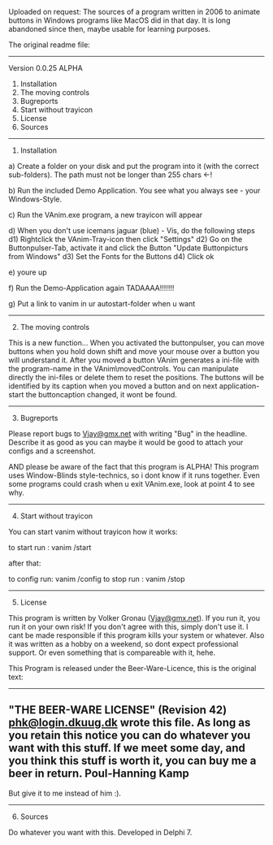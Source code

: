 Uploaded on request: The sources of a program written in 2006 to animate buttons in Windows programs like MacOS did in that day. It is long abandoned since then, maybe usable for learning purposes.

The original readme file:

----


Version 0.0.25 ALPHA

1. Installation
2. The moving controls
3. Bugreports
4. Start without trayicon
5. License
6. Sources
 

_______________________________________________________________________________________
1. Installation



a) Create a folder on your disk and put the program into it (with the correct sub-folders).
   The path must not be longer than 255 chars <-!

b) Run the included Demo Application. You see what you always see - your Windows-Style.

c) Run the VAnim.exe program, a new trayicon will appear

d) When you don't use icemans jaguar (blue) - Vis, do the following steps
   d1) Rightclick the VAnim-Tray-icon then click "Settings"
   d2) Go on the Buttonpulser-Tab, activate it and click the Button "Update Buttonpicturs from Windows"
   d3) Set the Fonts for the Buttons
   d4) Click ok

e) youre up

f) Run the Demo-Application again TADAAAA!!!!!!!

g) Put a link to vanim in ur autostart-folder when u want


_______________________________________________________________________________________
2. The moving controls

This is a new function...
When you activated the buttonpulser, you can move buttons when you hold down shift and move your mouse over a button you will understand it.
After you moved a button VAnim generates a ini-file with the program-name in the VAnim\movedControls\.
You can manipulate directly the ini-files or delete them to reset the positions.
The buttons will be identified by its caption when you moved a button and on next application-start the
buttoncaption changed, it wont be found.



_______________________________________________________________________________________
3. Bugreports

Please report bugs to Vjay@gmx.net with writing "Bug" in the headline. 
Describe it as good as you can maybe it would be good to attach your configs and a screenshot.

AND please be aware of the fact that this program is ALPHA! 
This program uses Window-Blinds style-technics, so i dont know if it runs together.
Even some programs could crash when u exit VAnim.exe, look at point 4 to see why.

_______________________________________________________________________________________
4. Start without trayicon

You can start vanim without trayicon how it works:

to start run : vanim /start

after that:

to config run: vanim /config
to stop run  : vanim /stop 




_______________________________________________________________________________________
5. License


This program is written by Volker Gronau (Vjay@gmx.net).
If you run it, you run it on your own risk! If you don't agree with this, simply don't use it. 
I cant be made responsible if this program kills your system or whatever.
Also it was written as a hobby on a weekend, so dont expect professional support. Or even something that is compareable with it, hehe.

This Program is released under the Beer-Ware-Licence, this is the original text:

 ---------------------------------------------------------------------------- 
 "THE BEER-WARE LICENSE" (Revision 42) 
 <phk@login.dkuug.dk> wrote this file. As long as you retain this notice you 
 can do whatever you want with this stuff. If we meet some day, and you think 
 this stuff is worth it, you can buy me a beer in return. Poul-Hanning Kamp 
 ---------------------------------------------------------------------------- 

But give it to me instead of him :).


_______________________________________________________________________________________
6. Sources

Do whatever you want with this. Developed in Delphi 7.